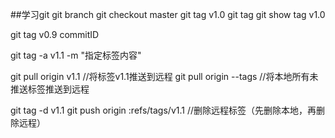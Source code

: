 ##学习git
git branch
git checkout master
git tag v1.0
git tag
git show tag v1.0

git tag v0.9 commitID

git tag -a v1.1 -m "指定标签内容"

git pull origin v1.1   //将标签v1.1推送到远程
git pull origin --tags //将本地所有未推送标签推送到远程

git tag -d v1.1
git push origin :refs/tags/v1.1  //删除远程标签（先删除本地，再删除远程）



